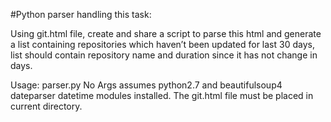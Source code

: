 #Python parser handling this task:

Using git.html file, create and share a script to parse this html and 
generate a list containing repositories which haven’t been updated for last 30 days,
list should contain repository name and duration since it has not change in days.

Usage: parser.py No Args assumes python2.7 and beautifulsoup4 dateparser datetime modules installed. The git.html file must be placed in current directory.
